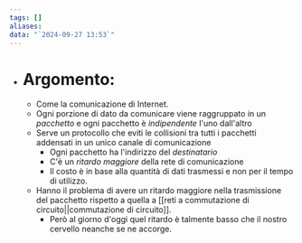 ```yaml
---
tags: []
aliases: 
data: "`2024-09-27 13:53`"
---
```

- # Argomento:
	- Come la comunicazione di Internet.
	- Ogni porzione di dato da comunicare viene raggruppato in un _pacchetto_ e ogni pacchetto è _indipendente_ l'uno dall'altro
	- Serve un protocollo che eviti le collisioni tra tutti i pacchetti addensati in un unico canale di comunicazione 
		- Ogni pacchetto ha  l'indirizzo del _destinatario_
		- C'è un _ritardo maggiore_ della rete di comunicazione
		- Il costo è in base alla quantità di dati trasmessi e non per il tempo di utilizzo.
	- Hanno il problema di avere un ritardo maggiore nella trasmissione del pacchetto rispetto a quella a [[reti a commutazione di circuito||commutazione di circuito]].
		- Però al giorno d'oggi quel ritardo è talmente basso che il nostro cervello neanche se ne accorge.